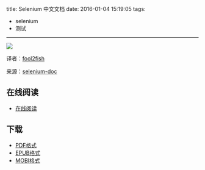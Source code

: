 title: Selenium 中文文档
date: 2016-01-04 15:19:05
tags:
  - selenium
  - 测试
---

![](https://ek8whxe.cloudimg.io/s/width/226/https://www.gitbook.com/cover/book/wizardforcel/selenium-doc.jpg?build=1451891804807&v=12.0.2)

译者：[fool2fish](https://github.com/fool2fish)

来源：[selenium-doc](https://github.com/fool2fish/selenium-doc)

<!--more-->

## 在线阅读 ##

+ [在线阅读](https://www.gitbook.com/book/wizardforcel/selenium-doc/details)

## 下载 ##

+ [PDF格式](https://www.gitbook.com/download/pdf/book/wizardforcel/selenium-doc)
+ [EPUB格式](https://www.gitbook.com/download/epub/book/wizardforcel/selenium-doc)
+ [MOBI格式](https://www.gitbook.com/download/mobi/book/wizardforcel/selenium-doc)